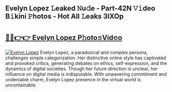## Evelyn Lopez 𝙻eaked 𝙽u𝚍e - Part-42N 𝚅𝚒deo B𝚒kini 𝙿hotos - Hot All 𝙻eaks 3IXOp

# <h2><a href="http://ld6dxq.urlbe.top/?page=Evelyn+Lopez">🔗🔗👉👉 Evelyn Lopez P𝚑oto𝚜Vid𝚎o</a></h2>

[![Evelyn Lopez](https://i.imgur.com/eBuTRDB.gif)](http://ld6dxq.urlbe.top/?page=Evelyn+Lopez)
Evelyn Lopez, a paradoxical and complex persona, challenges simple categorization. Her distinctive online style has captivated and provoked critics, generating debates on ethics, self-expression, and the dynamics of digital societies. Though her future direction is unclear, her influence on digital media is indisputable. With unwavering commitment and undeniable charm, Evelyn Lopez presence in the virtual world is uncontainable.
